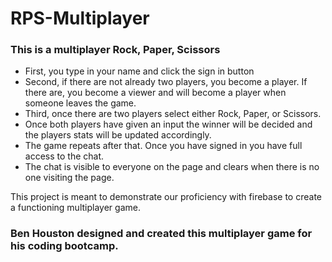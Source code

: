 # RPS-Multiplayer
### This is a multiplayer Rock, Paper, Scissors
* First, you type in your name and click the sign in button
* Second, if there are not already two players, you become a player. If there are, you become a viewer and will become a player when someone leaves the game.
* Third, once there are two players select either Rock, Paper, or Scissors.
* Once both players have given an input the winner will be decided and the players stats will be updated accordingly.
* The game repeats after that. Once you have signed in you have full access to the chat.
* The chat is visible to everyone on the page and clears when there is no one visiting the page.

This project is meant to demonstrate our proficiency with firebase to create a functioning multiplayer game.

### Ben Houston designed and created this multiplayer game for his coding bootcamp.